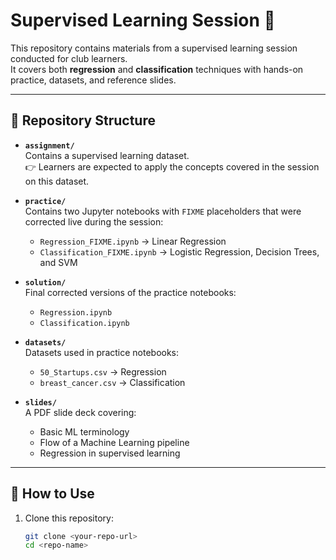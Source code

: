# Supervised Learning Session 📘

This repository contains materials from a supervised learning session conducted for club learners.  
It covers both **regression** and **classification** techniques with hands-on practice, datasets, and reference slides.

---

## 📂 Repository Structure

- **`assignment/`**  
  Contains a supervised learning dataset.  
  👉 Learners are expected to apply the concepts covered in the session on this dataset.

- **`practice/`**  
  Contains two Jupyter notebooks with `FIXME` placeholders that were corrected live during the session:

  - `Regression_FIXME.ipynb` → Linear Regression
  - `Classification_FIXME.ipynb` → Logistic Regression, Decision Trees, and SVM

- **`solution/`**  
  Final corrected versions of the practice notebooks:

  - `Regression.ipynb`
  - `Classification.ipynb`

- **`datasets/`**  
  Datasets used in practice notebooks:

  - `50_Startups.csv` → Regression
  - `breast_cancer.csv` → Classification

- **`slides/`**  
  A PDF slide deck covering:
  - Basic ML terminology
  - Flow of a Machine Learning pipeline
  - Regression in supervised learning

---

## 🚀 How to Use

1. Clone this repository:
   ```bash
   git clone <your-repo-url>
   cd <repo-name>
   ```

